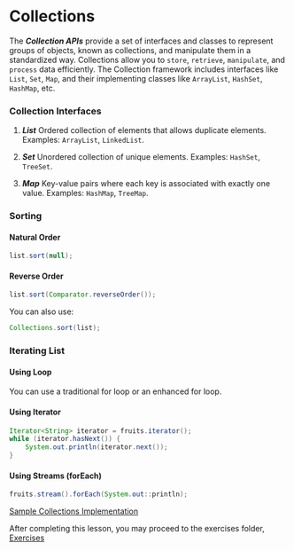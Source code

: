 # Collections

The **_Collection APIs_** provide a set of interfaces and classes to represent groups of objects, known as collections, and manipulate them in a standardized way. Collections allow you to `store`, `retrieve`, `manipulate`, and `process` data efficiently. The Collection framework includes interfaces like `List`, `Set`, `Map`, and their implementing classes like `ArrayList`, `HashSet`, `HashMap`, etc.

### Collection Interfaces

1. **_List_** Ordered collection of elements that allows duplicate elements. Examples: `ArrayList`, `LinkedList`.

2. **_Set_** Unordered collection of unique elements. Examples: `HashSet`, `TreeSet`.

3. **_Map_** Key-value pairs where each key is associated with exactly one value. Examples: `HashMap`, `TreeMap`.

### Sorting

#### Natural Order
```java
list.sort(null);
```

#### Reverse Order
```java
list.sort(Comparator.reverseOrder());
```

You can also use:
```java
Collections.sort(list);
```

### Iterating List

#### Using Loop
You can use a traditional for loop or an enhanced for loop.

#### Using Iterator
```java
Iterator<String> iterator = fruits.iterator();
while (iterator.hasNext()) {
    System.out.println(iterator.next());
}
```

#### Using Streams (forEach)
```java
fruits.stream().forEach(System.out::println);
```

[Sample Collections Implementation](https://github.com/prince-bojji/JavaNiceDay/tree/main/JavaDevelopment/src/week1/Collections)

After completing this lesson, you may proceed to the exercises folder, [Exercises](https://github.com/prince-bojji/JavaNiceDay/tree/main/JavaDevelopment/src/week1/Exercises)



